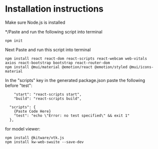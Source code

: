 # Installation instructions

Make sure Node.js is installed

*/Paste and run the following script into terminal

```terminal
npm init
```

Next Paste and run this script into terminal
  
```terminal
npm install react react-dom react-scripts react-webcam web-vitals axios react-bootstrap bootstrap react-router-dom
npm install @mui/material @emotion/react @emotion/styled @mui/icons-material

```

In the "scripts" key in the generated package.json paste the following before "test":

```terminal
    "start": "react-scripts start",
    "build": "react-scripts build",
```

```terminal
  "scripts": {
    {Paste Code Here}
    "test": "echo \"Error: no test specified\" && exit 1"
  },

```

for model viewer:

```terminal
npm install @kitware/vtk.js
npm install kw-web-swuite --save-dev
```
